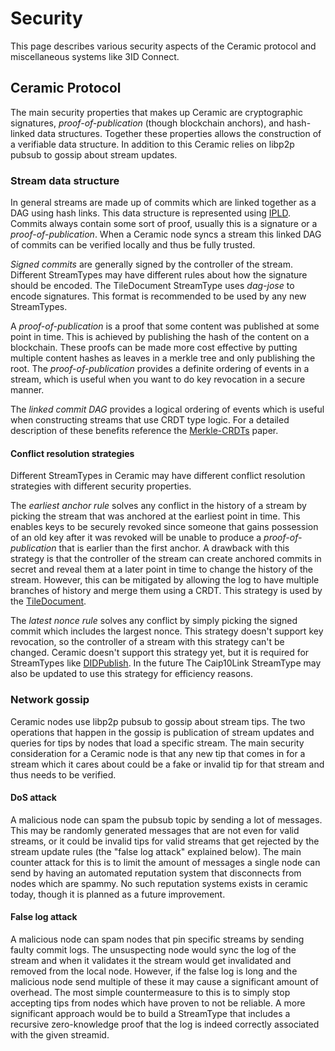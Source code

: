 # Security

This page describes various security aspects of the Ceramic protocol and miscellaneous systems like 3ID Connect.

## Ceramic Protocol

The main security properties that makes up Ceramic are cryptographic signatures, *proof-of-publication* (though blockchain anchors), and hash-linked data structures. Together these properties allows the construction of a verifiable data structure. In addition to this Ceramic relies on libp2p pubsub to gossip about stream updates.

### Stream data structure

In general streams are made up of commits which are linked together as a DAG using hash links. This data structure is represented using [IPLD](https://ipld.io/). Commits always contain some sort of proof, usually this is a signature or a *proof-of-publication*. When a Ceramic node syncs a stream this linked DAG of commits can be verified locally and thus be fully trusted.

*Signed commits* are generally signed by the controller of the stream. Different StreamTypes may have different rules about how the signature should be encoded. The TileDocument StreamType uses *dag-jose* to encode signatures. This format is recommended to be used by any new StreamTypes.

A *proof-of-publication* is a proof that some content was published at some point in time. This is achieved by publishing the hash of the content on a blockchain. These proofs can be made more cost effective by putting multiple content hashes as leaves in a merkle tree and only publishing the root. The *proof-of-publication* provides a definite ordering of events in a stream, which is useful when you want to do key revocation in a secure manner.

The *linked commit DAG* provides a logical ordering of events which is useful when constructing streams that use CRDT type logic. For a detailed description of these benefits reference the [Merkle-CRDTs](https://research.protocol.ai/blog/2019/a-new-lab-for-resilient-networks-research/PL-TechRep-merkleCRDT-v0.1-Dec30.pdf) paper.

#### Conflict resolution strategies

Different StreamTypes in Ceramic may have different conflict resolution strategies with different security properties.

The *earliest anchor rule* solves any conflict in the history of a stream by picking the stream that was anchored at the earliest point in time. This enables keys to be securely revoked since someone that gains possession of an old key after it was revoked will be unable to produce a *proof-of-publication* that is earlier than the first anchor. A drawback with this strategy is that the controller of the stream can create anchored commits in secret and reveal them at a later point in time to change the history of the stream. However, this can be mitigated by allowing the log to have multiple branches of history and merge them using a CRDT. This strategy is used by the [TileDocument](../../streamtypes/tile-document/overview.md).

The *latest nonce rule* solves any conflict by simply picking the signed commit which includes the largest nonce. This strategy doesn't support key revocation, so the controller of a stream with this strategy can't be changed. Ceramic doesn't support this strategy yet, but it is required for StreamTypes like [DIDPublish](https://github.com/ceramicnetwork/CIP/issues/105). In the future The Caip10Link StreamType may also be updated to use this strategy for efficiency reasons.

### Network gossip
Ceramic nodes use libp2p pubsub to gossip about stream tips. The two operations that happen in the gossip is publication of stream updates and queries for tips by nodes that load a specific stream. The main security consideration for a Ceramic node is that any new tip that comes in for a stream which it cares about could be a fake or invalid tip for that stream and thus needs to be verified.

#### DoS attack
A malicious node can spam the pubsub topic by sending a lot of messages. This may be randomly generated messages that are not even for valid streams, or it could be invalid tips for valid streams that get rejected by the stream update rules (the "false log attack" explained below). The main counter attack for this is to limit the amount of messages a single node can send by having an automated reputation system that disconnects from nodes which are spammy. No such reputation systems exists in ceramic today, though it is planned as a future improvement.

#### False log attack
A malicious node can spam nodes that pin specific streams by sending faulty commit logs. The unsuspecting node would sync the log of the stream and when it validates it the stream would get invalidated and removed from the local node. However, if the false log is long and the malicious node send multiple of these it may cause a significant amount of overhead. The most simple countermeasure to this is to simply stop accepting tips from nodes which have proven to not be reliable. A more significant approach would be to build a StreamType that includes a recursive zero-knowledge proof that the log is indeed correctly associated with the given streamid.
